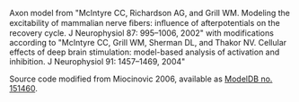 Axon model from "McIntyre CC, Richardson AG, and Grill WM. Modeling the 
excitability of mammalian nerve ﬁbers: inﬂuence of afterpotentials on the 
recovery cycle. J Neurophysiol 87: 995–1006, 2002" with modifications according 
to "McIntyre CC, Grill WM, Sherman DL, and Thakor NV. Cellular effects of
deep brain stimulation: model-based analysis of activation and inhibition.
J Neurophysiol 91: 1457–1469, 2004"

Source code modified from Miocinovic 2006, available as [ModelDB no. 151460](https://senselab.med.yale.edu/ModelDB/ShowModel.cshtml?model=151460).